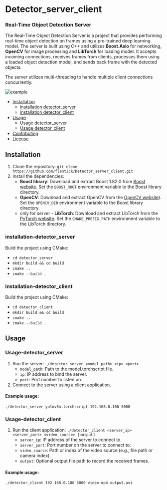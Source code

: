 # Detector_server_client
### Real-Time Object Detection Server
The Real-Time Object Detection Server is a project that provides performing real-time object detection on frames using a pre-trained deep learning model. 
The server is built using C++ and utilizes **Boost.Asio** for networking, **OpenCV** for image processing and **LibTorch** for loading model. It accepts incoming connections, receives frames from clients,
processes them using a loaded object detection model, and sends back frame with the detected objects.

The server utilizes multi-threading to handle multiple client connections concurrently.

<image src="/pictures/example.png" alt="example">

- [Installation](#installation)
  - [installation detector_server](#installation-detector_server)
  - [installation detector_client](#installation-detector_client)
- [Usage](#usage)
  - [Usage detector_server](#Usage-detector_server)
  - [Usage detector_client](#Usage-detector_server)
- [Contributing](#contributing)
- [License](#license)

## Installation
1. Clone the repository: `git clone https://github.com/flantick/Detector_server_client.git`
2. Install the dependencies:
   - **Boost library**: Download and extract Boost 1.82.0 from [Boost website](https://www.boost.org/users/history/version_1_82_0.html). Set the `BOOST_ROOT` environment variable to the Boost library directory.
   - **OpenCV**: Download and extract OpenCV from the [OpenCV website](https://opencv.org/releases/)). Set the `OPENCV_DIR` environment variable to the Boost library directory.
   - only for server - **LibTorch**: Download and extract LibTorch from the [PyTorch website](https://pytorch.org/get-started/locally/). Set the `CMAKE_PREFIX_PATH` environment variable to the LibTorch directory.

### installation-detector_server
 Build the project using CMake:
   - `cd detector_server`
   - `mkdir build && cd build`
   - `cmake ..`
   - `cmake --build .`

### installation-detector_client
 Build the project using CMake:
   - `cd detector_client`
   - `mkdir build && cd build`
   - `cmake ..`
   - `cmake --build .`

## Usage
### Usage-detector_server
1. Run the server: `./detector_server <model_path> <ip> <port>`
   - `model_path`: Path to the model.torchscript file.
   - `ip`: IP address to bind the server.
   - `port`: Port number to listen on.
2. Connect to the server using a client application.
#### Example usage: 
`./detector_server yolov8n.torchscript 192.168.0.100 5000`

### Usage-detector_client
1. Run the client application: `./detector_client <server_ip> <server_port> <video_source> [output]`
   - `server_ip`: IP address of the server to connect to.
   - `server_port`: Port number on the server to connect to.
   - `video_source`: Path or index of the video source (e.g., file path or camera index).
   - `output`: Optional output file path to record the received frames.
#### Example usage: 
`./detector_client 192.168.0.100 5000 video.mp4 output.avi`
